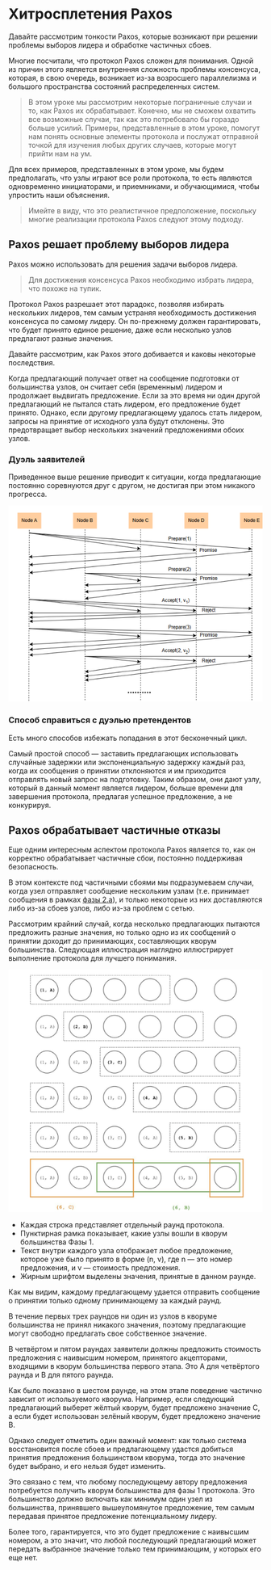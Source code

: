 # Хитросплетения Paxos

Давайте рассмотрим тонкости Paxos, которые возникают при решении проблемы выборов лидера и обработке частичных сбоев.

Многие посчитали, что протокол Paxos сложен для понимания. Одной из причин этого является внутренняя сложность проблемы консенсуса, которая, в свою очередь, возникает из-за возросшего параллелизма и большого пространства состояний распределенных систем.

> В этом уроке мы рассмотрим некоторые пограничные случаи и то, как Paxos их обрабатывает. Конечно, мы не сможем охватить все возможные случаи, так как это потребовало бы гораздо больше усилий. Примеры, представленные в этом уроке, помогут нам понять основные элементы протокола и послужат отправной точкой для изучения любых других случаев, которые могут прийти нам на ум.

Для всех примеров, представленных в этом уроке, мы будем предполагать, что узлы играют все роли протокола, то есть являются одновременно инициаторами, и приемниками, и обучающимися, чтобы упростить наши объяснения.

> Имейте в виду, что это реалистичное предположение, поскольку многие реализации протокола Paxos следуют этому подходу.

## Paxos решает проблему выборов лидера

Paxos можно использовать для решения задачи выборов лидера.

> Для достижения консенсуса Paxos необходимо избрать лидера, что похоже на тупик.

Протокол Paxos разрешает этот парадокс, позволяя избирать нескольких лидеров, тем самым устраняя необходимость достижения консенсуса по самому лидеру. Он по-прежнему должен гарантировать, что будет принято единое решение, даже если несколько узлов предлагают разные значения.

Давайте рассмотрим, как Paxos этого добивается и каковы некоторые последствия.

Когда предлагающий получает ответ на сообщение подготовки от большинства узлов, он считает себя (временным) лидером и продолжает выдвигать предложение. Если за это время ни один другой предлагающий не пытался стать лидером, его предложение будет принято. Однако, если другому предлагающему удалось стать лидером, запросы на принятие от исходного узла будут отклонены. Это предотвращает выбор нескольких значений предложениями обоих узлов.

### Дуэль заявителей

Приведенное выше решение приводит к ситуации, когда предлагающие постоянно соревнуются друг с другом, не достигая при этом никакого прогресса.

![img_3.png](img_3.png)

### Способ справиться с дуэлью претендентов

Есть много способов избежать попадания в этот бесконечный цикл.

Самый простой способ — заставить предлагающих использовать случайные задержки или экспоненциальную задержку каждый раз, когда их сообщения о принятии отклоняются и им приходится отправлять новый запрос на подготовку. Таким образом, они дают узлу, который в данный момент является лидером, больше времени для завершения протокола, предлагая успешное предложение, а не конкурируя.

## Paxos обрабатывает частичные отказы

Еще одним интересным аспектом протокола Paxos является то, как он корректно обрабатывает частичные сбои, постоянно поддерживая безопасность.

В этом контексте под частичными сбоями мы подразумеваем случаи, когда узел отправляет сообщение нескольким узлам (т.е. принимает сообщения в рамках [фазы 2.a](https://www.educative.io/collection/page/10370001/4891237377638400/5732699023605760#phase-2-a)), и только некоторые из них доставляются либо из-за сбоев узлов, либо из-за проблем с сетью.

Рассмотрим крайний случай, когда несколько предлагающих пытаются предложить разные значения, но только одно из их сообщений о принятии доходит до принимающих, составляющих кворум большинства. Следующая иллюстрация наглядно иллюстрирует выполнение протокола для лучшего понимания.

![img_4.png](img_4.png)

- Каждая строка представляет отдельный раунд протокола.
- Пунктирная рамка показывает, какие узлы вошли в кворум большинства Фазы 1.
- Текст внутри каждого узла отображает любое предложение, которое уже было принято в форме (n, v), где n — это номер предложения, и v — стоимость предложения.
- Жирным шрифтом выделены значения, принятые в данном раунде.

Как мы видим, каждому предлагающему удается отправить сообщение о принятии только одному принимающему за каждый раунд.

В течение первых трех раундов ни один из узлов в кворуме большинства не принял никакого значения, поэтому предлагающие могут свободно предлагать свое собственное значение.

В четвёртом и пятом раундах заявители должны предложить стоимость предложения с наивысшим номером, принятого акцепторами, входящими в кворум большинства первого этапа. Это A для четвёртого раунда и B для пятого раунда.

Как было показано в шестом раунде, на этом этапе поведение частично зависит от используемого кворума. Например, если следующий предлагающий выберет жёлтый кворум, будет предложено значение C, а если будет использован зелёный кворум, будет предложено значение B.

Однако следует отметить один важный момент: как только система восстановится после сбоев и предлагающему удастся добиться принятия предложения большинством кворума, тогда это значение будет выбрано, и его нельзя будет изменить.

Это связано с тем, что любому последующему автору предложения потребуется получить кворум большинства для фазы 1 протокола. Это большинство должно включать как минимум один узел из большинства, принявшего вышеупомянутое предложение, тем самым передавая принятое предложение потенциальному лидеру.

Более того, гарантируется, что это будет предложение с наивысшим номером, а это значит, что любой последующий предлагающий может передать выбранное значение только тем принимающим, у которых его еще нет.
